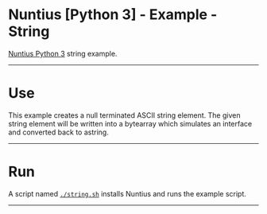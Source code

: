 <!-- Author (Created): Roger "Equah" Hürzeler -->
<!-- Date (Created): 12020.03.22 HE -->
<!-- License: apache-2.0 -->

**Nuntius [Python 3] - Example - String**
================================================================================

[Nuntius Python 3](https://github.com/TheEquah/Nuntius-python3/) string example.

--------------------------------------------------------------------------------

# Use

This example creates a null terminated ASCII string element. The given string element will be written into a bytearray which simulates an interface and converted back to astring.

--------------------------------------------------------------------------------

# Run

A script named [`./string.sh`](https://github.com/TheEquah/Nuntius-python3/blob/master/example/string/string.sh) installs Nuntius and runs the example script.

--------------------------------------------------------------------------------
